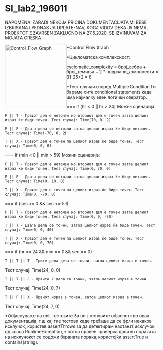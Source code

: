 # SI_lab2_196011
NAPOMENA: ZARADI NEKOJA PRICINA DOKUMENTACIJATA MI BESE IZBRISANA I VEDNAS JA UPDATE-NAV, KOGA VIDOV DEKA JA NEMA, PROEKTOT E ZAVRSEN ZAKLUCNO NA 27.5.2020. SE IZVINUVAM ZA MOJATA GRESKA

*Control Flow Graph
<img src="https://raw.githubusercontent.com/darknet-00/SI_lab2_196011/master/Control_Flow_Graph.png"
     alt="Control_Flow_Graph"
     style="float: left; Height: 200px; Width: 200px" />

*Цикломатска комплексност:

cyclomatic_complexity = број_ребра + број_темиња + 2 * поврзани_компоненти = 31-25+2 = 8

*Тест случаи според Multiple Condition Ги бараме сите conditional statements каде има најмалку еден логички оператор.

=== if (hr < 0 || hr > 24) Можни сценарија:

    F || T - Првиот дел е неточен но вториот дел е точен затоа целиот израз ќе биде точен. Тест случај: Time(70, 0, 2)

    F || F - Двата дела се неточни затоа целиот израз ќе биде неточен. Тест случај: Time(-70, 0, 2)

    Т || X - Првиот дел е точен па целиот израз ќе биде точен. Тест случај: Time(0, 0, 0)

=== if (min < 0 || min > 59) Можни сценарија:

    F || T - Првиот дел е неточен но вториот дел е точен затоа целиот израз ќе биде точен. Тест случај: Time(0, 70, 0)

    F || F - Двата дела се неточни затоа целиот израз ќе биде неточен. Тест случај: Time(0, 10, 0)

    Т || X - Првиот дел е точен па целиот израз ќе биде точен. Тест случај: Time(0, -70, 0)

=== if (sec >= 0 && sec <= 59)

    F || T - Првиот дел е неточен но вториот дел е точен затоа целиот израз ќе биде точен. Тест случај: Time(0, 0, -70)

    T || T - Двата дела се точни, затоа целиот израз ќе биде точен. Тест случај: Time(0, 0, 40)

    Т || X - Првиот дел е точен па целиот израз ќе биде точен. Тест случај: Time(0, 0, 70)

=== if (hr == 24 && min == 0 && sec == 0)

    Т || T || T - Трите дела дела се точни, затоа целиот израз е точен.

Тест случај: Time(24, 0, 0)

    T || T || F - Првите 2 дела се точни, затоа целиот израз е точен.

Тест случај: Time(24, 0, 7)

    T || F || X - Првиот израз е точен, затоа целиот израз е точен.

Тест случај: Time(24, 7, 0)

*Објаснување на unit тестовите За unit тестовите објаснети во оваа документација, т.ш кај тие тестови каде требаше да се фрли некаков исклучок, користев assertThrows за да детектирам настанат исклучок од класа RuntimeException, и потоа правев проверка дали во пораката на исклучокот се содржи бараната порака, користејќи assertTrue и contains(string).
